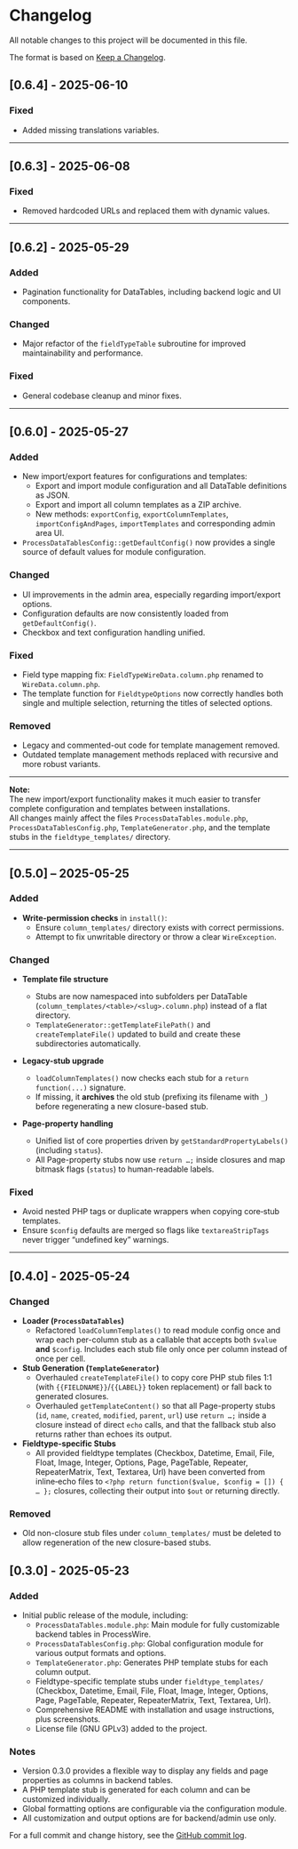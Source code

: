 # Changelog

All notable changes to this project will be documented in this file.

The format is based on [Keep a Changelog](https://keepachangelog.com/en/1.0.0/).

## [0.6.4] - 2025-06-10

### Fixed
- Added missing translations variables.

---

## [0.6.3] - 2025-06-08

### Fixed
- Removed hardcoded URLs and replaced them with dynamic values.

---

## [0.6.2] - 2025-05-29

### Added
- Pagination functionality for DataTables, including backend logic and UI components.

### Changed
- Major refactor of the `fieldTypeTable` subroutine for improved maintainability and performance.

### Fixed
- General codebase cleanup and minor fixes.

---

## [0.6.0] - 2025-05-27

### Added
- New import/export features for configurations and templates:
  - Export and import module configuration and all DataTable definitions as JSON.
  - Export and import all column templates as a ZIP archive.
  - New methods: `exportConfig`, `exportColumnTemplates`, `importConfigAndPages`, `importTemplates` and corresponding admin area UI.
- `ProcessDataTablesConfig::getDefaultConfig()` now provides a single source of default values for module configuration.

### Changed
- UI improvements in the admin area, especially regarding import/export options.
- Configuration defaults are now consistently loaded from `getDefaultConfig()`.
- Checkbox and text configuration handling unified.

### Fixed
- Field type mapping fix: `FieldTypeWireData.column.php` renamed to `WireData.column.php`.
- The template function for `FieldtypeOptions` now correctly handles both single and multiple selection, returning the titles of selected options.

### Removed
- Legacy and commented-out code for template management removed.
- Outdated template management methods replaced with recursive and more robust variants.

---

**Note:**  
The new import/export functionality makes it much easier to transfer complete configuration and templates between installations.  
All changes mainly affect the files `ProcessDataTables.module.php`, `ProcessDataTablesConfig.php`, `TemplateGenerator.php`, and the template stubs in the `fieldtype_templates/` directory.

---

## [0.5.0] – 2025-05-25

### Added
- **Write-permission checks** in `install()`:  
  - Ensure `column_templates/` directory exists with correct permissions.  
  - Attempt to fix unwritable directory or throw a clear `WireException`.

### Changed
- **Template file structure**  
  - Stubs are now namespaced into subfolders per DataTable (`column_templates/<table>/<slug>.column.php`) instead of a flat directory.  
  - `TemplateGenerator::getTemplateFilePath()` and `createTemplateFile()` updated to build and create these subdirectories automatically.

- **Legacy-stub upgrade**  
  - `loadColumnTemplates()` now checks each stub for a `return function(...)` signature.  
  - If missing, it **archives** the old stub (prefixing its filename with `_`) before regenerating a new closure-based stub.

- **Page-property handling**  
  - Unified list of core properties driven by `getStandardPropertyLabels()` (including `status`).  
  - All Page-property stubs now use `return …;` inside closures and map bitmask flags (`status`) to human-readable labels.

### Fixed
- Avoid nested PHP tags or duplicate wrappers when copying core‐stub templates.  
- Ensure `$config` defaults are merged so flags like `textareaStripTags` never trigger “undefined key” warnings.

---

## [0.4.0] - 2025-05-24

### Changed
- **Loader (`ProcessDataTables`)**  
  - Refactored `loadColumnTemplates()` to read module config once and wrap each per-column stub as a callable that accepts both `$value` **and** `$config`. Includes each stub file only once per column instead of once per cell.
- **Stub Generation (`TemplateGenerator`)**  
  - Overhauled `createTemplateFile()` to copy core PHP stub files 1:1 (with `{{FIELDNAME}}`/`{{LABEL}}` token replacement) or fall back to generated closures.  
  - Overhauled `getTemplateContent()` so that all Page-property stubs (`id`, `name`, `created`, `modified`, `parent`, `url`) use `return …;` inside a closure instead of direct `echo` calls, and that the fallback stub also returns rather than echoes its output.
- **Fieldtype-specific Stubs**  
  - All provided fieldtype templates (Checkbox, Datetime, Email, File, Float, Image, Integer, Options, Page, PageTable, Repeater, RepeaterMatrix, Text, Textarea, Url) have been converted from inline‐echo files to `<?php return function($value, $config = []) { … };` closures, collecting their output into `$out` or returning directly.

### Removed
- Old non-closure stub files under `column_templates/` must be deleted to allow regeneration of the new closure-based stubs.

## [0.3.0] - 2025-05-23

### Added
- Initial public release of the module, including:
  - `ProcessDataTables.module.php`: Main module for fully customizable backend tables in ProcessWire.
  - `ProcessDataTablesConfig.php`: Global configuration module for various output formats and options.
  - `TemplateGenerator.php`: Generates PHP template stubs for each column output.
  - Fieldtype-specific template stubs under `fieldtype_templates/` (Checkbox, Datetime, Email, File, Float, Image, Integer, Options, Page, PageTable, Repeater, RepeaterMatrix, Text, Textarea, Url).
  - Comprehensive README with installation and usage instructions, plus screenshots.
  - License file (GNU GPLv3) added to the project.

### Notes
- Version 0.3.0 provides a flexible way to display any fields and page properties as columns in backend tables.
- A PHP template stub is generated for each column and can be customized individually.
- Global formatting options are configurable via the configuration module.
- All customization and output options are for backend/admin use only.

For a full commit and change history, see the [GitHub commit log](https://github.com/frameless-at/ProcessDataTables/commits).
